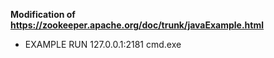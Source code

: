 
**Modification of https://zookeeper.apache.org/doc/trunk/javaExample.html**

* EXAMPLE RUN 127.0.0.1:2181 cmd.exe